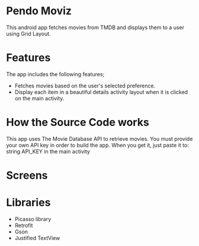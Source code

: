 
# Pendo Moviz
This android app fetches movies from TMDB and displays them to a user using Grid Layout.

# Features

The app includes the following features;
* Fetches movies based on the user's selected preference.
* Display each item in a beautiful details activity layout when it is clicked on the main activity.

# How the Source Code works
This app uses The Movie Database API to retrieve movies. You must provide your own API key in order to build the app. When you get it, just paste it to: string API_KEY in the main activity

# Screens

# Libraries
* Picasso library
* Retrofit
* Gson
* Justified TextView


